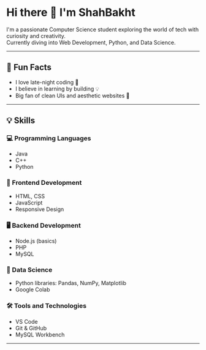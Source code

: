 # Hi there 👋 I'm ShahBakht

I'm a passionate Computer Science student exploring the world of tech with curiosity and creativity.  
Currently diving into Web Development, Python, and Data Science.

---

## 🌟 Fun Facts

- I love late-night coding 🌙  
- I believe in learning by building 💡  
- Big fan of clean UIs and aesthetic websites 🎨  

---

## 💡 Skills

### 💻 Programming Languages
- Java  
- C++  
- Python  

### 🎨 Frontend Development
- HTML, CSS  
- JavaScript  
- Responsive Design  

### 🖥️ Backend Development
- Node.js (basics)  
- PHP  
- MySQL  

### 🚀 Data Science
- Python libraries: Pandas, NumPy, Matplotlib  
- Google Colab  

### 🛠️ Tools and Technologies
- VS Code  
- Git & GitHub  
- MySQL Workbench  

---

